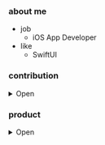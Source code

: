 ### about me

- job
  - iOS App Developer
- like
  - SwiftUI

### contribution

<details><summary>Open</summary>

- [mdn/translated-content #4934](https://github.com/mdn/translated-content/pull/4934)
  - fix typo
- [mdn/translated-content #4995](https://github.com/mdn/translated-content/pull/4995)
  - fix typo
- [apple/swift #39786](https://github.com/apple/swift/pull/39786)
  - remove unnecessary import statement
- [[SR-14472] Documentation Issue: collectionViewContentSize - Swift](https://bugs.swift.org/browse/SR-14472)
  - fix typo
- [yonaskolb/XcodeGen #928](https://github.com/yonaskolb/XcodeGen/pull/928)
  - remove unnecessary processes

</details>

### product

<details><summary>Open</summary>

- [同じ母音を持つ単語を一覧表示するサイト](https://tokizuoh.github.io/dianthus2-front-w15lc9bgtdbvze1y/)
- [競技プログラミングの問題をカテゴリー別で閲覧できるサイト](https://cp-categorize-beta.firebaseapp.com/)
- [IPAファイルからビルドバージョンを一発で抽出するスクリプト](https://tokizuoh.dev/posts/nzi5ntfk0n2xufh9/)
- [Watchdogを使ってtail -fを模倣するスクリプト](https://tokizuoh.dev/posts/npea4yraoxjvjrqz/)

</details>
